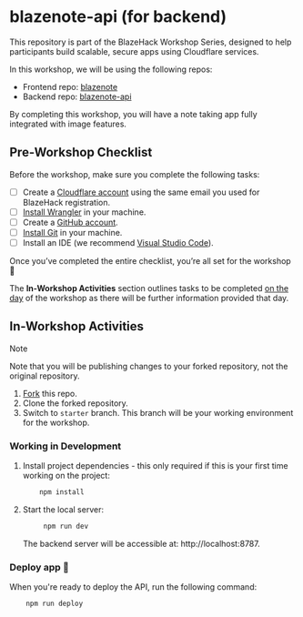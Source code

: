 # blazenote-api (for backend)

This repository is part of the BlazeHack Workshop Series, designed to help participants build scalable, secure apps using Cloudflare services.

In this workshop, we will be using the following repos:

- Frontend repo: [blazenote](https://github.com/tve-cf/blazenote)
- Backend repo: [blazenote-api](https://github.com/tve-cf/blazenote-api)

By completing this workshop, you will have a note taking app fully integrated with image features.

## Pre-Workshop Checklist

Before the workshop, make sure you complete the following tasks:

- [ ] Create a [Cloudflare account](https://developers.cloudflare.com/fundamentals/setup/account/create-account/) using the same email you used for BlazeHack registration.
- [ ] [Install Wrangler](https://developers.cloudflare.com/workers/wrangler/install-and-update/) in your machine.
- [ ] Create a [GitHub account](https://github.com/signup).
- [ ] [Install Git](https://github.com/git-guides/install-git) in your machine.
- [ ] Install an IDE (we recommend [Visual Studio Code](https://code.visualstudio.com/download)).

Once you’ve completed the entire checklist, you’re all set for the workshop :tada:

The **In-Workshop Activities** section outlines tasks to be completed <ins>on the day</ins> of the workshop as there will be further information provided that day.  

## In-Workshop Activities

> [!note]
> Note that you will be publishing changes to your forked repository, not the original repository.

1. [Fork](https://docs.github.com/en/pull-requests/collaborating-with-pull-requests/working-with-forks/fork-a-repo) this repo.
2. Clone the forked repository.
3. Switch to `starter` branch. This branch will be your working environment for the workshop.

### Working in Development

1. Install project dependencies - this only required if this is your first time working on the project:

    ```bash
        npm install
    ```

1. Start the local server:

    ```bash
         npm run dev
    ```

    The backend server will be accessible at: http://localhost:8787.

### Deploy app :rocket:

When you're ready to deploy the API, run the following command:

```bash
    npm run deploy
```
